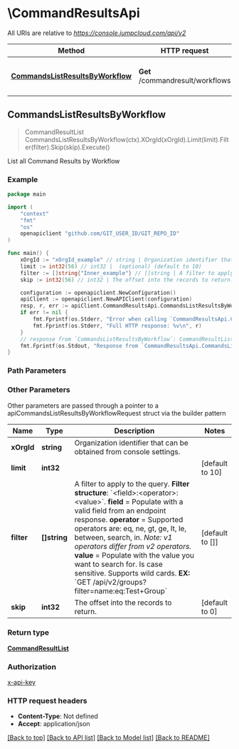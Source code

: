 # \CommandResultsApi

All URIs are relative to *https://console.jumpcloud.com/api/v2*

Method | HTTP request | Description
------------- | ------------- | -------------
[**CommandsListResultsByWorkflow**](CommandResultsApi.md#CommandsListResultsByWorkflow) | **Get** /commandresult/workflows | List all Command Results by Workflow



## CommandsListResultsByWorkflow

> CommandResultList CommandsListResultsByWorkflow(ctx).XOrgId(xOrgId).Limit(limit).Filter(filter).Skip(skip).Execute()

List all Command Results by Workflow



### Example

```go
package main

import (
    "context"
    "fmt"
    "os"
    openapiclient "github.com/GIT_USER_ID/GIT_REPO_ID"
)

func main() {
    xOrgId := "xOrgId_example" // string | Organization identifier that can be obtained from console settings. (optional)
    limit := int32(56) // int32 |  (optional) (default to 10)
    filter := []string{"Inner_example"} // []string | A filter to apply to the query.  **Filter structure**: `<field>:<operator>:<value>`.  **field** = Populate with a valid field from an endpoint response.  **operator** =  Supported operators are: eq, ne, gt, ge, lt, le, between, search, in. _Note: v1 operators differ from v2 operators._  **value** = Populate with the value you want to search for. Is case sensitive. Supports wild cards.  **EX:** `GET /api/v2/groups?filter=name:eq:Test+Group` (optional) (default to [])
    skip := int32(56) // int32 | The offset into the records to return. (optional) (default to 0)

    configuration := openapiclient.NewConfiguration()
    apiClient := openapiclient.NewAPIClient(configuration)
    resp, r, err := apiClient.CommandResultsApi.CommandsListResultsByWorkflow(context.Background()).XOrgId(xOrgId).Limit(limit).Filter(filter).Skip(skip).Execute()
    if err != nil {
        fmt.Fprintf(os.Stderr, "Error when calling `CommandResultsApi.CommandsListResultsByWorkflow``: %v\n", err)
        fmt.Fprintf(os.Stderr, "Full HTTP response: %v\n", r)
    }
    // response from `CommandsListResultsByWorkflow`: CommandResultList
    fmt.Fprintf(os.Stdout, "Response from `CommandResultsApi.CommandsListResultsByWorkflow`: %v\n", resp)
}
```

### Path Parameters



### Other Parameters

Other parameters are passed through a pointer to a apiCommandsListResultsByWorkflowRequest struct via the builder pattern


Name | Type | Description  | Notes
------------- | ------------- | ------------- | -------------
 **xOrgId** | **string** | Organization identifier that can be obtained from console settings. | 
 **limit** | **int32** |  | [default to 10]
 **filter** | **[]string** | A filter to apply to the query.  **Filter structure**: &#x60;&lt;field&gt;:&lt;operator&gt;:&lt;value&gt;&#x60;.  **field** &#x3D; Populate with a valid field from an endpoint response.  **operator** &#x3D;  Supported operators are: eq, ne, gt, ge, lt, le, between, search, in. _Note: v1 operators differ from v2 operators._  **value** &#x3D; Populate with the value you want to search for. Is case sensitive. Supports wild cards.  **EX:** &#x60;GET /api/v2/groups?filter&#x3D;name:eq:Test+Group&#x60; | [default to []]
 **skip** | **int32** | The offset into the records to return. | [default to 0]

### Return type

[**CommandResultList**](CommandResultList.md)

### Authorization

[x-api-key](../README.md#x-api-key)

### HTTP request headers

- **Content-Type**: Not defined
- **Accept**: application/json

[[Back to top]](#) [[Back to API list]](../README.md#documentation-for-api-endpoints)
[[Back to Model list]](../README.md#documentation-for-models)
[[Back to README]](../README.md)

